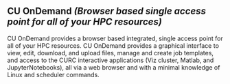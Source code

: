 ## CU OnDemand _(Browser based single access point for all of your HPC resources)_

CU OnDemand provides a browser based integrated, single access point for all of your HPC resources. CU OnDemand provides a graphical interface to view, edit, download, and upload files, manage and create job templates, and access to the CURC interactive applications (Viz cluster, Matlab, and JupyterNotebooks), all via a web browser and with a minimal knowledge of Linux and scheduler commands.
